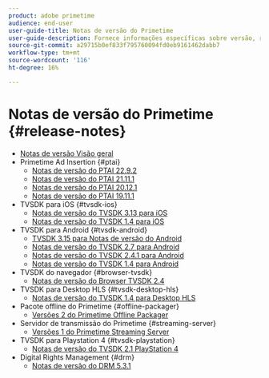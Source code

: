 ```yaml
---
product: adobe primetime
audience: end-user
user-guide-title: Notas de versão do Primetime
user-guide-description: Fornece informações específicas sobre versão, requisitos de sistema, limitações, problemas corrigidos e problemas conhecidos.
source-git-commit: a29715b0ef833f795760094fd0eb9161462dabb7
workflow-type: tm+mt
source-wordcount: '116'
ht-degree: 16%

---
```



# Notas de versão do Primetime {#release-notes}

+ [Notas de versão Visão geral](home.md)
+ Primetime Ad Insertion {#ptai}
   + [Notas de versão do PTAI 22.9.2](ptai-22x-release-notes.md)
   + [Notas de versão do PTAI 21.11.1](ptai-21x-release-notes.md)
   + [Notas de versão do PTAI 20.12.1](ptai-20x-release-notes.md)
   + [Notas de versão do PTAI 19.11.1](ptai-19x-release-notes.md)
+ TVSDK para iOS {#tvsdk-ios}
   + [Notas de versão do TVSDK 3.13 para iOS](tvsdk-3x-ios.md)
   + [Notas de versão do TVSDK 1.4 para iOS](tvsdk-1-4-ios.md)
+ TVSDK para Android {#tvsdk-android}
   + [TVSDK 3.15 para Notas de versão do Android](tvsdk-3x-android.md)
   + [Notas de versão do TVSDK 2.7 para Android](tvsdk-27-android.md)
   + [Notas de versão do TVSDK 2.4.1 para Android](tvsdk-24-android.md)
   + [Notas de versão do TVSDK 1.4 para Android](tvsdk-1-4-android.md)
+ TVSDK do navegador {#browser-tvsdk}
   + [Notas de versão do Browser TVSDK 2.4](tvsdk-24-browser.md)
+ TVSDK para Desktop HLS {#tvsdk-desktop-hls}
   + [Notas de versão do TVSDK 1.4 para Desktop HLS](tvsdk-1-4-desktop-hls.md)
+ Pacote offline do Primetime {#offline-packager}
   + [Versões 2 do Primetime Offline Packager](offline-packager-2x-release-note.md)
+ Servidor de transmissão do Primetime {#streaming-server}
   + [Versões 1 do Primetime Streaming Server](primetime-streaming-server-1x.md)
+ TVSDK para Playstation 4 {#tvsdk-playstation}
   + [Notas de versão do TVSDK 2.1 PlayStation 4](tvsdk-21-ps4.md)
+ Digital Rights Management {#drm}
   + [Notas de versão do DRM 5.3.1](drm-531-release-notes.md)
